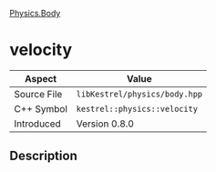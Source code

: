 [Physics.Body](index)
# velocity
| Aspect | Value |
| --- | --- |
| Source File | `libKestrel/physics/body.hpp` |
| C++ Symbol | `kestrel::physics::velocity` |
| Introduced | Version 0.8.0 |
## Description

